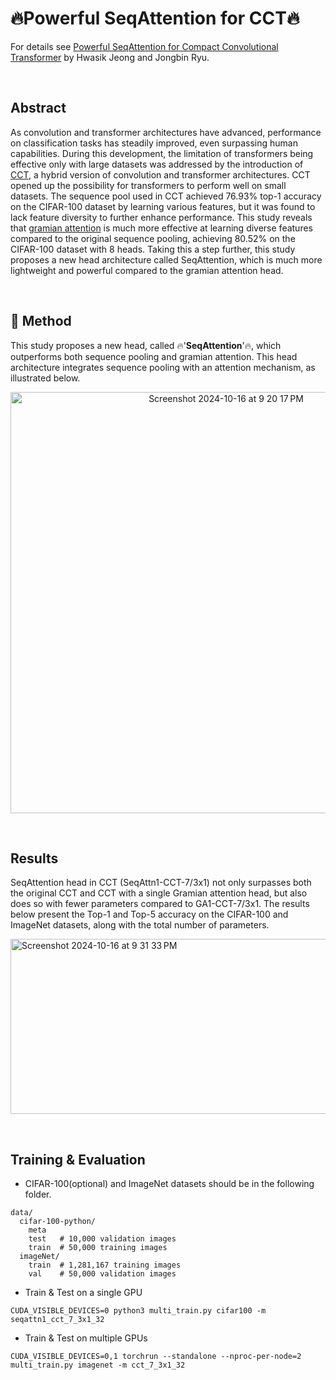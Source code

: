 # 🔥Powerful SeqAttention for CCT🔥

For details see [Powerful SeqAttention for Compact Convolutional Transformer]() by Hwasik Jeong and Jongbin Ryu.

<br>

## Abstract
As convolution and transformer architectures have advanced, performance on classification tasks has steadily improved, even surpassing human capabilities. 
During this development, the limitation of transformers being effective only with large datasets was addressed by the introduction of [CCT](https://arxiv.org/pdf/2104.05704), a hybrid version of convolution and transformer architectures. 
CCT opened up the possibility for transformers to perform well on small datasets. 
The sequence pool used in CCT achieved 76.93\% top-1 accuracy on the CIFAR-100 dataset by learning various features, but it was found to lack feature diversity to further enhance performance. 
This study reveals that [gramian attention](https://openaccess.thecvf.com/content/ICCV2023/papers/Ryu_Gramian_Attention_Heads_are_Strong_yet_Efficient_Vision_Learners_ICCV_2023_paper.pdf) is much more effective at learning diverse features compared to the original sequence pooling, achieving 80.52\% on the CIFAR-100 dataset with 8 heads. 
Taking this a step further, this study proposes a new head architecture called SeqAttention, which is much more lightweight and powerful compared to the gramian attention head.

<br>

## 🌟 Method
This study proposes a new head, called 🔥'**SeqAttention**'🔥, which outperforms both sequence pooling and gramian attention. 
This head architecture integrates sequence pooling with an attention mechanism, as illustrated below.
<p align='center'>
  <img width="674" alt="Screenshot 2024-10-16 at 9 20 17 PM" src="https://github.com/user-attachments/assets/be18a131-398d-44c8-ba4f-fee911bfe00c">
</p>

<br>

## Results
SeqAttention head in CCT (SeqAttn1-CCT-7/3x1) not only surpasses both the original CCT and CCT with a single Gramian attention head, but also does so with fewer parameters compared to GA1-CCT-7/3x1. 
The results below present the Top-1 and Top-5 accuracy on the CIFAR-100 and ImageNet datasets, along with the total number of parameters.
<p>
  <img width="1000", height="280" alt="Screenshot 2024-10-16 at 9 31 33 PM" src="https://github.com/user-attachments/assets/b3e2ff87-fac8-4789-b3cd-e8c87b06599a">
</p>

<br>

## Training & Evaluation
- CIFAR-100(optional) and ImageNet datasets should be in the following folder.
```
data/
  cifar-100-python/
    meta  
    test   # 10,000 validation images
    train  # 50,000 training images
  imageNet/
    train  # 1,281,167 training images
    val    # 50,000 validation images
```


- Train & Test on a single GPU
  
```
CUDA_VISIBLE_DEVICES=0 python3 multi_train.py cifar100 -m seqattn1_cct_7_3x1_32
```

- Train & Test on multiple GPUs

```
CUDA_VISIBLE_DEVICES=0,1 torchrun --standalone --nproc-per-node=2 multi_train.py imagenet -m cct_7_3x1_32
```
